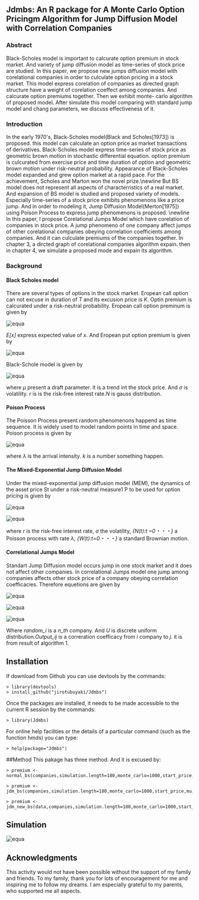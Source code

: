 ## Jdmbs: An R package for A Monte Carlo Option Pricingm Algorithm for Jump Diffusion Model with Correlation Companies


### Abstract  
Black-Scholes model is important to calcurate option premium in stock market. And variety of jump diffusion model as
time-series of stock price are studied. In this paper, we propose new jumps diffusion model with corelational companies in
order to culculate option pricing in a stock market. This model express corelation of companies as directed graph structure
have a weight of corelation coeffect among companies. And calcurate option premiums together. Then we exhibit monte-
carlo algorithm of proposed model. After simulate this model comparing with standard jump model and chang parameters,
we discuss effectiveness of it.  

### Introduction
In the early 1970's, Black-Scholes model(Black and Scholes[1973]) is proposed. this model can calculate an option price as market transactions of derivatives. Black-Scholes model express time-series of stock price as geometric brown motion in stochastic differential equation. option premium is culcurated from exercise price and time duration of option and geometric brown motion under risk-neutral probability. Appearance of Black-Scholes model expanded and grew option market at a rapid pace. For the achievement, Scholes and Marton won the novel prize.\newline
But BS model does not represent all aspects of characterristics of a real market. And expansion of BS model is studied and proposed variety of models. Especially time-series of a stock price exhibits phenomenons like a price jump. And in order to modeling it, Jump Diffusion Model(Merton[1975]) using Poison Process to express jump phenomenons is proposed. \newline
In this paper, I propose Corelational Jumps Model which have corelation of companies in stock price. A jump phenomeno of one company affect jumps of other corelational companies obeying correlation coefficients among companies. And it can culculate premiums of the companies together. In chapter 3, a dircted graph of corelational companies algorithm expain. then in chapter 4, we simulate a proposed mode and expain its algorithm.  

### Background
#### Black Scholes model
There are several types of options in the stock market. Eropean call option can not excuse in duration of *T* and its excusion price is *K*. Optin premium is calcurated under a risk-neutral probability. Eropean call option preminum is given by  

![equa](https://github.com/jirotubuyaki/JDM-BS/blob/master/readme_images/equation_1.png "eque")

*E[x]* express expected value of *x*. And Eropean put option premium is given by  

![equa](https://github.com/jirotubuyaki/JDM-BS/blob/master/readme_images/equation_2.png "eque")

Black-Schole model is given by  

![equa](https://github.com/jirotubuyaki/JDM-BS/blob/master/readme_images/equation_3.png "eque")

where *μ* present a draft parameter. it is a trend int the stock price.  And *σ* is volatility. *r* is is the risk-free interest rate.*N* is gauss distribution.  
#### Poison Process
The Poisson Process present random phenomenons happend as time sequence. It is widely used to model random points in time and space. Poison process is given by    
  
![equa](https://github.com/jirotubuyaki/JDM-BS/blob/master/readme_images/equation_4.png "eque")

where *λ* is the arrival intensity. *k* is a number something happen.
#### The Mixed-Exponential Jump Diffusion Model  
Under the mixed-exponential jump diffusion model (MEM), the dynamics of the asset price St
under a risk-neutral measure1 P to be used for option pricing is given by

![equa](https://github.com/jirotubuyaki/JDM-BS/blob/master/readme_images/equation_5.png "eque")

![equa](https://github.com/jirotubuyaki/JDM-BS/blob/master/readme_images/equation_6.png "eque")

where *r* is the risk-free interest rate, *σ* the volatility, *{N(t):t =0・・・}* a Poisson process with rate *λ*, *{W(t):t=0・・・}* a standard Brownian motion. 

#### Correlational Jumps Model
Standart Jump Diffusion model occurs jump in one stock market and it does not affect other companies. In correlational Jumps model one jump among companies affects other stock price of a company obeying correlation coefficacies. Therefore equetions are given by  

![equa](https://github.com/jirotubuyaki/JDM-BS/blob/master/readme_images/equation_7.png "eque")  

![equa](https://github.com/jirotubuyaki/JDM-BS/blob/master/readme_images/equation_8.png "eque")  

![equa](https://github.com/jirotubuyaki/JDM-BS/blob/master/readme_images/equation_9.png "eque")  

Where *random_i* is a *n_th* company. And *U* is discrete uniform distribution.*Output_ij* is a correration coefficacy from *i* company to *j*. it is from result of algorithm 1. 

## Installation
If download from Github you can use devtools by the commands:

```
> library(devtools)
> install_github("jirotubuyaki/Jdmbs")
```

Once the packages are installed, it needs to be made accessible to the current R session by the commands:

```
> library(Jdmbs)
```

For online help facilities or the details of a particular command (such as the function hmds) you can type:

```
> help(package="Jdmbs")
```
##Method
This pakage has three method. And it is excused by:

```
> premium <- normal_bs(companies,simulation.length=180,monte_carlo=1000,start_price,mu,sigma,K,k,col);
```

```
> premium <- jdm_bs(companies,simulation.length=180,monte_carlo=1000,start_price,mu,sigma,K,k,col);
```

```
> premium <- jdm_new_bs(data,companies,simulation.length=180,monte_carlo=1000,start_price,mu,sigma,K,k,col);
```

## Simulation  

![equa](https://github.com/jirotubuyaki/JDM-BS/blob/master/readme_images/simulation.png "eque")  

## Acknowledgments
This activity would not have been possible without the support of my family and friends. To my family, thank you for lots of encouragement for me and inspiring me to follow my dreams. I am especially grateful to my parents, who supported me all aspects.  




